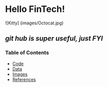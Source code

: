 # Hello FinTech!
![Kitty] (images/Octocat.jpg)
## *git hub is super useful, just FYI*
### Table of Contents
* [Code](code)
* [Data](data)
* [Images](images)
* [References](references)
